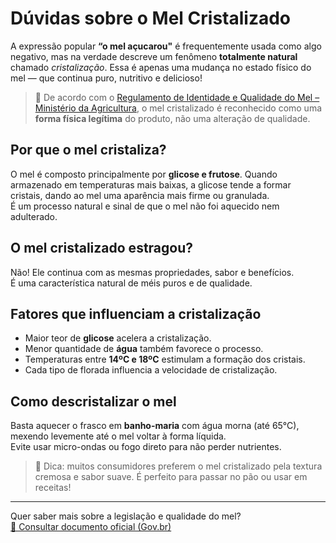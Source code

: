 # Dúvidas sobre o Mel Cristalizado

A expressão popular **“o mel açucarou"** é frequentemente usada como algo negativo, mas na verdade descreve um fenômeno **totalmente natural** chamado *cristalização*. Essa é apenas uma mudança no estado físico do mel — que continua puro, nutritivo e delicioso!

> 📜 De acordo com o [Regulamento de Identidade e Qualidade do Mel – Ministério da Agricultura](https://www.gov.br/agricultura/pt-br/assuntos/defesa-agropecuaria/suasa/regulamentos-tecnicos-de-identidade-e-qualidade-de-produtos-de-origem-animal-1/rtiq-mel-e-produtos-apicolas), o mel cristalizado é reconhecido como uma **forma física legítima** do produto, não uma alteração de qualidade.

## Por que o mel cristaliza?

O mel é composto principalmente por **glicose e frutose**. Quando armazenado em temperaturas mais baixas, a glicose tende a formar cristais, dando ao mel uma aparência mais firme ou granulada.  
É um processo natural e sinal de que o mel não foi aquecido nem adulterado.

## O mel cristalizado estragou?

Não! Ele continua com as mesmas propriedades, sabor e benefícios.  
É uma característica natural de méis puros e de qualidade.

## Fatores que influenciam a cristalização

- Maior teor de **glicose** acelera a cristalização.
- Menor quantidade de **água** também favorece o processo.
- Temperaturas entre **14ºC e 18ºC** estimulam a formação dos cristais.
- Cada tipo de florada influencia a velocidade de cristalização.

## Como descristalizar o mel

Basta aquecer o frasco em **banho-maria** com água morna (até 65°C), mexendo levemente até o mel voltar à forma líquida.  
Evite usar micro-ondas ou fogo direto para não perder nutrientes.

> 🍯 Dica: muitos consumidores preferem o mel cristalizado pela textura cremosa e sabor suave. É perfeito para passar no pão ou usar em receitas!

---

Quer saber mais sobre a legislação e qualidade do mel?  
[🔗 Consultar documento oficial (Gov.br)](https://www.gov.br/agricultura/pt-br/assuntos/defesa-agropecuaria/suasa/regulamentos-tecnicos-de-identidade-e-qualidade-de-produtos-de-origem-animal-1/rtiq-mel-e-produtos-apicolas)
